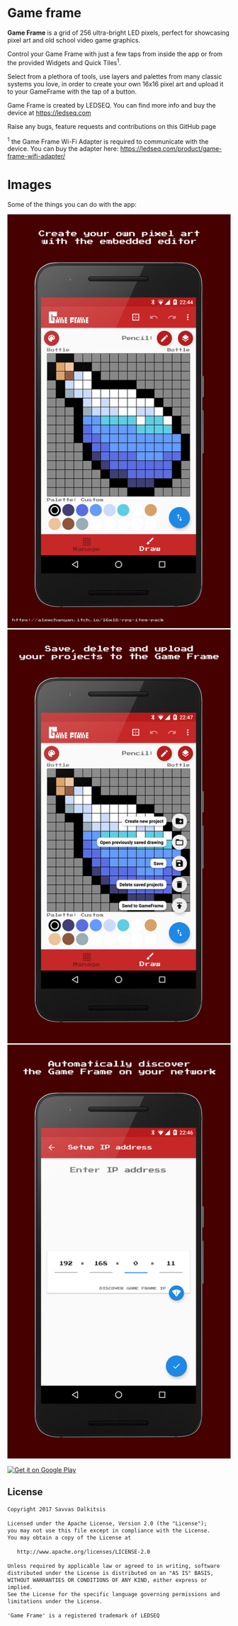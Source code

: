 Game frame
======

**Game Frame** is a grid of 256 ultra-bright LED pixels, perfect for showcasing pixel art and old school video game graphics.

Control your Game Frame with just a few taps from inside the app or from the provided Widgets and Quick Tiles<sup>1</sup>.

Select from a plethora of tools, use layers and palettes from many classic systems you love, in order to create your own 16x16 pixel art and upload it to your GameFrame with the tap of a button.

Game Frame is created by LEDSEQ. You can find more info and buy the device at <a href="https://ledseq.com">https://ledseq.com</a>

Raise any bugs, feature requests and contributions on this GitHub page

<sup>1</sup> the Game Frame Wi-Fi Adapter is required to communicate with the device. You can buy the adapter here: https://ledseq.com/product/game-frame-wifi-adapter/

Images
======

Some of the things you can do with the app:


![screen1](resources/images/screen1.png)
![screen2](resources/images/screen2.png)
![screen3](resources/images/screen3.png)

<a href='https://play.google.com/store/apps/details?id=com.savvasdalkitsis.gameframe'>
<img width="300" alt='Get it on Google Play' src='https://play.google.com/intl/en_us/badges/images/generic/en_badge_web_generic.png'/>
</a>

License
-------

    Copyright 2017 Savvas Dalkitsis

    Licensed under the Apache License, Version 2.0 (the "License");
    you may not use this file except in compliance with the License.
    You may obtain a copy of the License at

       http://www.apache.org/licenses/LICENSE-2.0

    Unless required by applicable law or agreed to in writing, software
    distributed under the License is distributed on an "AS IS" BASIS,
    WITHOUT WARRANTIES OR CONDITIONS OF ANY KIND, either express or implied.
    See the License for the specific language governing permissions and
    limitations under the License.
    
    'Game Frame' is a registered trademark of LEDSEQ
